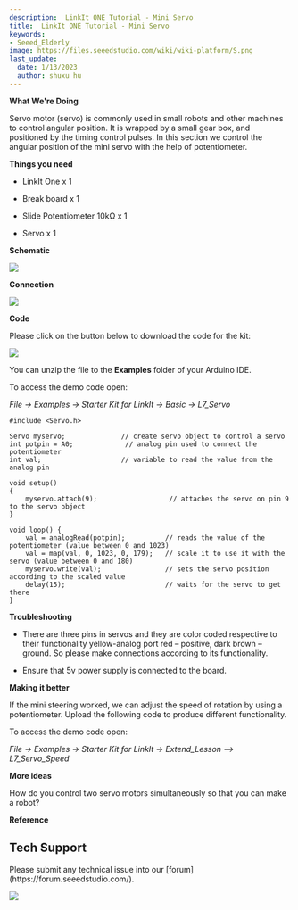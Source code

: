 ```yaml
---
description:  LinkIt ONE Tutorial - Mini Servo
title:  LinkIt ONE Tutorial - Mini Servo
keywords:
- Seeed_Elderly
image: https://files.seeedstudio.com/wiki/wiki-platform/S.png
last_update:
  date: 1/13/2023
  author: shuxu hu
---
```

**What We're Doing**

Servo motor (servo) is commonly used in small robots and other machines to control angular position. It is wrapped by a small gear box, and positioned by the timing control pulses. In this section we control the angular position of the mini servo with the help of potentiometer.

**Things you need**

*   LinkIt One x 1

*   Break board x 1
*   Slide Potentiometer 10kΩ x 1

*   Servo x 1

**Schematic**

![](https://files.seeedstudio.com/wiki/LinkIt-ONE-Tutorial---Mini-Servo/img/LinkItONE_Kit_7_1.jpg)

**Connection**

![](https://files.seeedstudio.com/wiki/LinkIt-ONE-Tutorial---Mini-Servo/img/LinkItONE_Kit_7_2.jpg)

**Code**

Please click on the button below to download the code for the kit:

[![](https://files.seeedstudio.com/wiki/LinkIt-ONE-Tutorial---Mini-Servo/img/Code_sidekick_linkit.png)](https://github.com/Seeed-Studio/Sidekick_Basic_Kit_for_LinkIt)

You can unzip the file to the **Examples** folder of your Arduino IDE.

To access the demo code open:

_File -&gt; Examples -&gt; Starter Kit for LinkIt -&gt; Basic -&gt; L7_Servo_
```
#include <Servo.h>

Servo myservo;              // create servo object to control a servo
int potpin = A0;             // analog pin used to connect the potentiometer
int val;                    // variable to read the value from the analog pin

void setup()
{
    myservo.attach(9);                  // attaches the servo on pin 9 to the servo object
}

void loop() {
    val = analogRead(potpin);          // reads the value of the potentiometer (value between 0 and 1023)
    val = map(val, 0, 1023, 0, 179);   // scale it to use it with the servo (value between 0 and 180)
    myservo.write(val);                // sets the servo position according to the scaled value
    delay(15);                         // waits for the servo to get there
}
```

**Troubleshooting**

*   There are three pins in servos and they are color coded respective to their functionality yellow-analog port red – positive, dark brown – ground. So please make connections according to its functionality.

*   Ensure that 5v power supply is connected to the board.

**Making it better**

If the mini steering worked, we can adjust the speed of rotation by using a potentiometer. Upload the following code to produce different functionality.

To access the demo code open:

_File -&gt; Examples -&gt; Starter Kit for LinkIt -&gt; Extend_Lesson –&gt; L7_Servo_Speed_

**More ideas**

How do you control two servo motors simultaneously so that you can make a robot?

**Reference**

<!-- *   [The Basics](/LinkIt_ONE_Tutorial-The_Basics)

*   [Hello World](/LinkIt_ONE_Tutorial-Hello_World)

*   [Push Button](/LinkIt_ONE_Tutorial-Push_Button)

*   [Marquee](/LinkIt_ONE_Tutorial-Marquee)

*   [Colorful World](/LinkIt_ONE_Tutorial-Colorful_World)

*   [Analog Interface](/LinkIt_ONE_Tutorial-Analog_Interface)

*   [Mini Servo](/LinkIt-ONE-Tutorial---Mini-Servo)

*   [Light Sensor](/LinkIt_ONE_Tutorial-Light-Sensor)

*   [SMS Control the LED](/LinkIt_ONE_Tutorial-SMS_control_the_LED)

*   [Get Temperature with Webpage](/LinkIt_ONE_Tutorial-Get_temperature_with_Webpage) -->

## Tech Support
<div>
  Please submit any technical issue into our [forum](https://forum.seeedstudio.com/). <br /><p style={{textAlign: 'center'}}><a href="https://www.seeedstudio.com/act-4.html?utm_source=wiki&utm_medium=wikibanner&utm_campaign=newproducts" target="_blank"><img src="https://files.seeedstudio.com/wiki/Wiki_Banner/new_product.jpg" /></a></p>
</div>
